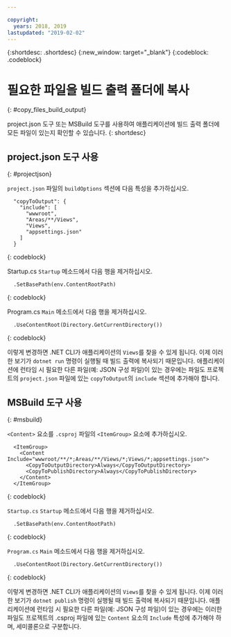 ```yaml
---

copyright:
  years: 2018, 2019
lastupdated: "2019-02-02"
---
```


{:shortdesc: .shortdesc}
{:new_window: target="_blank"}
{:codeblock: .codeblock}


# 필요한 파일을 빌드 출력 폴더에 복사
{: #copy_files_build_output}

project.json 도구 또는 MSBuild 도구를 사용하여 애플리케이션에 빌드 출력 폴더에 모든 파일이 있는지 확인할 수 있습니다.
{: shortdesc}


## project.json 도구 사용
{: #projectjson}

`project.json` 파일의 `buildOptions` 섹션에 다음 특성을 추가하십시오.
```
  "copyToOutput": {
    "include": [
      "wwwroot",
      "Areas/**/Views",
      "Views",
      "appsettings.json"
    ]
  }
```
{: codeblock}

Startup.cs `Startup` 메소드에서 다음 행을 제거하십시오.
```
  .SetBasePath(env.ContentRootPath)
```
{: codeblock}

Program.cs `Main` 메소드에서 다음 행을 제거하십시오.
```
  .UseContentRoot(Directory.GetCurrentDirectory())
```
{: codeblock}

이렇게 변경하면 .NET CLI가 애플리케이션의 `Views`를 찾을 수 있게 됩니다. 이제 이러한 보기가 `dotnet run` 명령이 실행될 때 빌드 출력에 복사되기 때문입니다.  애플리케이션에 런타임 시 필요한 다른 파일(예: JSON 구성 파일)이 있는 경우에는 파일도 프로젝트의 `project.json` 파일에 있는 `copyToOutput`의 `include` 섹션에 추가해야 합니다.

## MSBuild 도구 사용
{: #msbuild}

`<Content>` 요소를 `.csproj` 파일의 `<ItemGroup>` 요소에 추가하십시오.
```
  <ItemGroup>
    <Content Include="wwwroot/**/*;Areas/**/Views/*;Views/*;appsettings.json">
      <CopyToOutputDirectory>Always</CopyToOutputDirectory>
      <CopyToPublishDirectory>Always</CopyToPublishDirectory>
    </Content>
  </ItemGroup>
```
{: codeblock}

`Startup.cs` `Startup` 메소드에서 다음 행을 제거하십시오.
```
  .SetBasePath(env.ContentRootPath)
```
{: codeblock}

`Program.cs` `Main` 메소드에서 다음 행을 제거하십시오.
```
  .UseContentRoot(Directory.GetCurrentDirectory())
```
{: codeblock}

이렇게 변경하면 .NET CLI가 애플리케이션의 `Views`를 찾을 수 있게 됩니다. 이제 이러한 보기가 `dotnet publish` 명령이 실행될 때 빌드 출력에 복사되기 때문입니다.  애플리케이션에 런타임 시 필요한 다른 파일(예: JSON 구성 파일)이 있는 경우에는 이러한 파일도 프로젝트의 .csproj 파일에 있는 `Content` 요소의 `Include` 특성에 추가해야 하며, 세미콜론으로 구분합니다.
